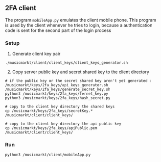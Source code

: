 ## 2FA client
The program `mobileApp.py` emulates the client mobile phone. This program is used by the client whenever he tries to login, because a authentication code is sent for the second  part of the login process

### Setup
1. Generate client key pair
```shell
./musicmarkt/client/client_keys/client_keys_generator.sh
```

2. Copy server public key and secret shared key to the client directory
```shell
# if the public key or the secret shared key aren't yet generated : 
/musicmarkt/keys/2fa_keys/api_keys_generator.sh
/musicmarkt/keys/2fa_keys/generate_secret_key.sh
python3 /musicmarkt/keys/2fa_keys/fernet_key.py
python3 /musicmarkt/keys/2fa_keys/hash_secret.py

# copy to the client key directory the shared keys
cp /musicmarkt/keys/2fa_keys/secretKey.* /musicmarkt/client/client_keys/

# copy to the client key directory the api public key
cp /musicmarkt/keys/2fa_keys/apiPublic.pem  /musicmarkt/client/client_keys/

```

### Run
```shell
python3 /musicmarkt/client/mobileApp.py
```